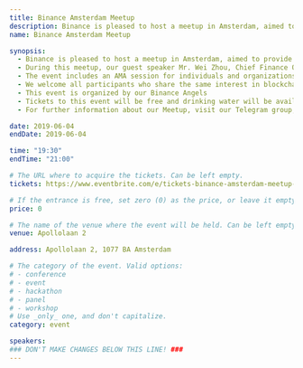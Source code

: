 ```yaml
---
title: Binance Amsterdam Meetup
description: Binance is pleased to host a meetup in Amsterdam, aimed to provide an opportunity of discussion with the local community and institutions.
name: Binance Amsterdam Meetup

synopsis:
  - Binance is pleased to host a meetup in Amsterdam, aimed to provide an opportunity of discussion with the local community and institutions.
  - During this meetup, our guest speaker Mr. Wei Zhou, Chief Finance Officer at Binance, will talk about the impact of blockchain technology on finance and will share best practices and operating processes on the Binance platform.
  - The event includes an AMA session for individuals and organizations to ask Mr. Zhou about anything they might want to know and generate a fruitful debate.
  - We welcome all participants who share the same interest in blockchain and finance, who constantly cherish the current investment and business model. During the meetup, a light refreshment will be served.
  - This event is organized by our Binance Angels
  - Tickets to this event will be free and drinking water will be available. Due to the limited number of seats, please register now.
  - For further information about our Meetup, visit our Telegram group, where you'll be able to ask any questions directly to our Angels at [https://t.me/BinanceDutch](https://t.me/BinanceDutch)

date: 2019-06-04
endDate: 2019-06-04

time: "19:30"
endTime: "21:00"

# The URL where to acquire the tickets. Can be left empty.
tickets: https://www.eventbrite.com/e/tickets-binance-amsterdam-meetup-62581227135

# If the entrance is free, set zero (0) as the price, or leave it empty.
price: 0

# The name of the venue where the event will be held. Can be left empty.
venue: Apollolaan 2

address: Apollolaan 2, 1077 BA Amsterdam

# The category of the event. Valid options:
# - conference
# - event
# - hackathon
# - panel
# - workshop
# Use _only_ one, and don't capitalize.
category: event

speakers:
### DON'T MAKE CHANGES BELOW THIS LINE! ###
---
```


<!-- ### DON'T MAKE CHANGES BELOW THIS LINE! ### -->

<Event-Content/>
